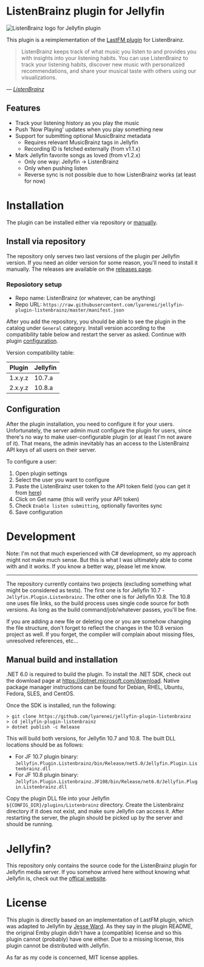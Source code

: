 # ListenBrainz plugin for Jellyfin

![ListenBrainz logo for Jellyfin plugin](res/listenbrainz/ListenBrainz_logo.svg "ListenBrainz logo for Jellyfin plugin")

This plugin is a reimplementation of the [LastFM plugin](https://github.com/jesseward/jellyfin-plugin-lastfm) for ListenBrainz.

> ListenBrainz keeps track of what music you listen to and provides you with insights into your listening habits.
You can use ListenBrainz to track your listening habits, discover new music with personalized recommendations,
and share your musical taste with others using our visualizations.

&mdash; <cite>[ListenBrainz][1]</cite>

[1]: https://listenbrainz.org

## Features

- Track your listening history as you play the music
- Push 'Now Playing' updates when you play something new
- Support for submitting optional MusicBrainz metadata
  - Requires relevant MusicBrainz tags in Jellyfin
  - Recording ID is fetched externally (from v1.1.x)
- Mark Jellyfin favorite songs as loved (from v1.2.x)
  - Only one way: Jellyfin -> ListenBrainz
  - Only when pushing listen
  - Reverse sync is not possible due to how ListenBrainz works (at least for now)

# Installation

The plugin can be installed either via repository or [manually](#manual-build-and-installation).

## Install via repository

The repository only serves two last versions of the plugin per Jellyfin version.
If you need an older version for some reason, you'll need to install it manually.
The releases are available on the [releases page](https://github.com/lyarenei/jellyfin-plugin-listenbrainz/releases).

### Reposiotory setup

- Repo name: ListenBrainz (or whatever, can be anything)
- Repo URL: `https://raw.githubusercontent.com/lyarenei/jellyfin-plugin-listenbrainz/master/manifest.json`

After you add the repository, you should be able to see the plugin in the catalog under `General` category.
Install version according to the compatibility table below and restart the server as asked.
Continue with plugin [configuration](#configuration).

Version compatibility table:

| Plugin  | Jellyfin |
|---------|----------|
| 1.x.y.z | 10.7.a   |
| 2.x.y.z | 10.8.a   |

## Configuration

After the plugin installation, you need to configure it for your users.
Unfortunately, the server admin must configure the plugin for users,
since there's no way to make user-configurable plugin (or at least I'm not aware of it).
That means, the admin inevitably has an access to the ListenBrainz API keys of all users on their server.

To configure a user:

1. Open plugin settings
2. Select the user you want to configure
3. Paste the ListenBrainz user token to the API token field (you can get it from [here](https://listenbrainz.org/profile/))
4. Click on Get name (this will verify your API token)
5. Check `Enable listen submitting`, optionally favorites sync
6. Save configuration

# Development

Note:
I'm not that much experienced with C# development, so my approach might not make much sense.
But this is what I was ultimately able to come with and it works.
If you know a better way, please let me know.

---

The repository currently contains two projects (excluding something what might be considered as tests).
The first one is for Jellyfin 10.7 - `Jellyfin.Plugin.Listenbrainz`. The other one is for Jellyfin 10.8.
The 10.8 one uses file links, so the build process uses single code source for both versions.
As long as the build command/job/whatever passes, you'll be fine.

If you are adding a new file or deleting one or you are somehow changing the file structure,
don't forget to reflect the changes in the 10.8 version project as well.
If you forget, the compiler will complain about missing files, unresolved references, etc...

## Manual build and installation

.NET 6.0 is required to build the plugin.
To install the .NET SDK, check out the download page at https://dotnet.microsoft.com/download.
Native package manager instructions can be found for Debian, RHEL, Ubuntu, Fedora, SLES, and CentOS.

Once the SDK is installed, run the following:

```shell
> git clone https://github.com/lyarenei/jellyfin-plugin-listenbrainz
> cd jellyfin-plugin-listenbrainz
> dotnet publish -c Release
```

This will build both versions, for Jellyfin 10.7 and 10.8.
The built DLL locations should be as follows:
- For JF 10.7 plugin binary: `Jellyfin.Plugin.Listenbrainz/bin/Release/net5.0/Jellyfin.Plugin.Listenbrainz.dll`
- For JF 10.8 plugin binary: `Jellyfin.Plugin.Listenbrainz.JF108/bin/Release/net6.0/Jellyfin.Plugin.Listenbrainz.dll`

Copy the plugin DLL file into your Jellyfin `${CONFIG_DIR}/plugins/Listenbrainz` directory.
Create the Listenbrainz directory if it does not exist, and make sure Jellyfin can access it.
After restarting the server, the plugin should be picked up by the server and should be running.

# Jellyfin?

This repository only contains the source code for the ListenBrainz plugin for Jellyfin media server.
If you somehow arrived here without knowing what Jellyfin is, check out the [offical website](https://jellyfin.org).

# License

This plugin is directly based on an implementation of LastFM plugin, which was adapted to Jellyfin by [Jesse Ward](https://github.com/jesseward).
As they say in the plugin README, the original Emby plugin didn't have a (compatible) license and so this plugin cannot (probably) have one either.
Due to a missing license, this plugin cannot be distributed with Jellyfin.

As far as my code is concerned, MIT license applies.

